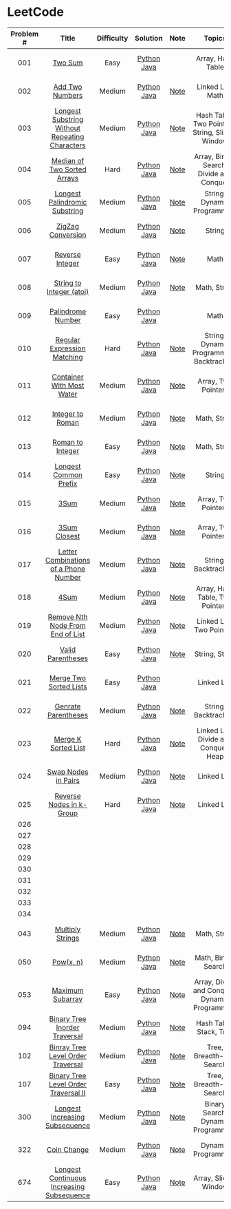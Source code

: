 # LeetCode
| Problem # | Title | Difficulty | Solution | Note |Topics | Top 3 Companies|
|:--------:|:------:|:---------:|:------:|:----:|:-----:|:---:|
|001|[Two Sum](https://leetcode.com/problems/two-sum/)| Easy|[Python](https://github.com/czahie/LeetCode/blob/master/001%20Two%20Sum/two_sum.py) [Java](https://github.com/czahie/LeetCode/blob/master/001%20Two%20Sum/TwoSum.java)| |Array, Hash Table|Google, Adobe, Amazon|
|002|[Add Two Numbers](https://leetcode.com/problems/add-two-numbers/)|Medium|[Python](https://github.com/czahie/LeetCode/blob/master/002%20Add%20Two%20Numbers/add_two_numbers.py) [Java](https://github.com/czahie/LeetCode/blob/master/002%20Add%20Two%20Numbers/addTwoNumbers.java)|[Note](https://github.com/czahie/LeetCode/tree/master/002%20Add%20Two%20Numbers)|Linked List, Math|Amazon, Google, Adobe|
|003|[Longest Substring Without Repeating Characters](https://leetcode.com/problems/longest-substring-without-repeating-characters/)|Medium|[Python](https://github.com/czahie/LeetCode/blob/master/003%20Longest%20Substring%20Without%20Repeating%20Characters/longest_substring_without_repeating_chars.py) [Java](https://github.com/czahie/LeetCode/blob/master/003%20Longest%20Substring%20Without%20Repeating%20Characters/SolutionAfter4Days.java)|[Note](https://github.com/czahie/LeetCode/tree/master/003%20Longest%20Substring%20Without%20Repeating%20Characters)|Hash Table, Two Pointers, String, Sliding Window|Google, Amazon, Facebook|
|004|[Median of Two Sorted Arrays](https://leetcode.com/problems/median-of-two-sorted-arrays/)|Hard|[Python](https://github.com/czahie/LeetCode/blob/master/004%20Median%20of%20Two%20Sorted%20Arrays/median_of_two_sorted_arrays.py) [Java](https://github.com/czahie/LeetCode/blob/master/004%20Median%20of%20Two%20Sorted%20Arrays/MedianOfTwoSortedArray.java)| [Note](https://github.com/czahie/LeetCode/tree/master/004%20Median%20of%20Two%20Sorted%20Arrays)| Array, Binary Search, Divide and Conquer|Google, Amazon, Adobe|
|005|[Longest Palindromic Substring](https://leetcode.com/problems/longest-palindromic-substring/)|Medium|[Python](https://github.com/czahie/LeetCode/blob/master/005%20Longest%20Palindromic%20Substring/longest_palindromic_substring.py) [Java](https://github.com/czahie/LeetCode/blob/master/005%20Longest%20Palindromic%20Substring/LongestPalindromicSubstring.java)|[Note](https://github.com/czahie/LeetCode/tree/master/005%20Longest%20Palindromic%20Substring)|String, Dynamic Programming|Amazon, Microsoft, Facebook|
|006|[ZigZag Conversion](https://leetcode.com/problems/zigzag-conversion/)|Medium|[Python](https://github.com/czahie/LeetCode/blob/master/006%20ZigZag%20Conversion/zig_zag_conversion_sort_by_row.py) [Java](https://github.com/czahie/LeetCode/blob/master/006%20ZigZag%20Conversion/ZigZagCoversion_SortByRow_ArrayList.java)|[Note](https://github.com/czahie/LeetCode/tree/master/006%20ZigZag%20Conversion)|String|Amazon, Google, Facebook|
|007|[Reverse Integer](https://leetcode.com/problems/reverse-integer/)|Easy|[Python](https://github.com/czahie/LeetCode/blob/master/007%20Reverse%20Integer/reverse_integer.py) [Java](https://github.com/czahie/LeetCode/blob/master/007%20Reverse%20Integer/ReverseInteger.java)|[Note](https://github.com/czahie/LeetCode/tree/master/007%20Reverse%20Integer)|Math|Adobe, Amazon, Apple|
|008|[String to Integer (atoi)](https://leetcode.com/problems/string-to-integer-atoi/)|Medium|[Python](https://github.com/czahie/LeetCode/blob/master/008%20String%20to%20Integer%20(atoi)/string_to_integer.py) [Java](https://github.com/czahie/LeetCode/tree/master/008%20String%20to%20Integer%20(atoi))|[Note](https://github.com/czahie/LeetCode/tree/master/008%20String%20to%20Integer%20(atoi))|Math, String| Microsoft, Facebook, Amazon| 
|009|[Palindrome Number](https://leetcode.com/problems/palindrome-number/)|Easy|[Python](https://github.com/czahie/LeetCode/blob/master/009%20Panlidrome%20Number/palindrome_number.py) [Java](https://github.com/czahie/LeetCode/blob/master/009%20Panlidrome%20Number/PalindromeNumber.java)||Math|Amazon, Facebook, Bloomberg|
|010|[Regular Expression Matching](https://leetcode.com/problems/regular-expression-matching/)|Hard|[Python](https://github.com/czahie/LeetCode/blob/master/010%20Regular%20Expression%20Matching/regular_expression_matching_dp.py) [Java](https://github.com/czahie/LeetCode/blob/master/010%20Regular%20Expression%20Matching/RegularExpressionMatching_DP.java)|[Note](https://github.com/czahie/LeetCode/tree/master/010%20Regular%20Expression%20Matching)|String, Dynamic Programming, Backtracking|Facebook, Microsoft, Coursera|
|011|[Container With Most Water](https://leetcode.com/problems/container-with-most-water/)|Medium|[Python](https://github.com/czahie/LeetCode/blob/master/011%20Container%20With%20Most%20Water/container_with_most_water.py) [Java](https://github.com/czahie/LeetCode/blob/master/011%20Container%20With%20Most%20Water/ContainerWithMostWater.java)|[Note](https://github.com/czahie/LeetCode/tree/master/011%20Container%20With%20Most%20Water)|Array, Two Pointers|Amazon, Google, Goldman Sachs|
|012|[Integer to Roman](https://leetcode.com/problems/integer-to-roman/)|Medium| [Python](https://github.com/czahie/LeetCode/blob/master/012%20Integer%20to%20Roman/integer_to_roman.py) [Java](https://github.com/czahie/LeetCode/blob/master/012%20Integer%20to%20Roman/IntgerToRoman.java)|[Note](https://github.com/czahie/LeetCode/tree/master/012%20Integer%20to%20Roman)|Math, String|Amazon, Microsoft, Google|
|013|[Roman to Integer](https://leetcode.com/problems/roman-to-integer/)|Easy|[Python](https://github.com/czahie/LeetCode/blob/master/013%20Roman%20to%20Integer/roman_to_integer.py) [Java](https://github.com/czahie/LeetCode/blob/master/013%20Roman%20to%20Integer/RomanToInteger_Map.java)|[Note](https://github.com/czahie/LeetCode/tree/master/013%20Roman%20to%20Integer)|Math, String|Facebook, Amazon, Microsoft|
|014|[Longest Common Prefix](https://leetcode.com/problems/longest-common-prefix/)|Easy|[Python]() [Java](https://github.com/czahie/LeetCode/blob/master/014%20Longest%20Common%20Prefix/LongestCommonPrefix_VerticalScanning.java)|[Note]()|String|Facebook, Adobe, Amazon|
|015|[3Sum](https://leetcode.com/problems/3sum/)|Medium|[Python](https://github.com/czahie/LeetCode/blob/master/015%203Sum/3sum.py) [Java](https://github.com/czahie/LeetCode/blob/master/015%203Sum/3Sum.java)|[Note](https://github.com/czahie/LeetCode/tree/master/015%203Sum)|Array, Two Pointers| Facebook, Amazon, Google|
|016|[3Sum Closest](https://leetcode.com/problems/3sum-closest/)|Medium|[Python]() [Java](https://github.com/czahie/LeetCode/blob/master/016%203Sum%20Closest/3SumClosest.java)|[Note]()|Array, Two Pointers|Amazon, Google, Adobe|
|017|[Letter Combinations of a Phone Number](https://leetcode.com/problems/letter-combinations-of-a-phone-number/)| Medium|[Python](https://github.com/czahie/LeetCode/blob/master/017%20Letter%20Combinations%20of%20a%20Phone%20Number/letter_combinations_of_a_phone_number_iterative.py) [Java](https://github.com/czahie/LeetCode/blob/master/017%20Letter%20Combinations%20of%20a%20Phone%20Number/LetterCombinationsOfAPhoneNumber_PrivateMethod.java)|[Note](https://github.com/czahie/LeetCode/tree/master/017%20Letter%20Combinations%20of%20a%20Phone%20Number)|String, Backtracking|Facebook, Microsoft, Amazon|
|018|[4Sum](https://leetcode.com/problems/4sum/)|Medium|[Python]() [Java]()|[Note]()|Array, Hash Table, Two Pointers| Google, Apple, Amazon|
|019|[Remove Nth Node From End of List](https://leetcode.com/problems/remove-nth-node-from-end-of-list/)|Medium|[Python]() [Java](https://github.com/czahie/LeetCode/blob/master/019%20Remove%20Nth%20Node%20From%20End%20of%20List/RemoveNthNodeFromEndofList_OnePass.java)|[Note]()|Linked List, Two Pointers|Google, Microsoft, Amazon|
|020|[Valid Parentheses](https://leetcode.com/problems/valid-parentheses/)| Easy|[Python](https://github.com/czahie/LeetCode/blob/master/020%20Valid%20Parentheses/valid_parentheses.py) [Java](https://github.com/czahie/LeetCode/blob/master/020%20Valid%20Parentheses/ValidParentheses_Map.java)|[Note]()|String, Stack|Amazon, Facebook, Microsoft|
|021|[Merge Two Sorted Lists](https://leetcode.com/problems/merge-two-sorted-lists/)|Easy|[Python](https://github.com/czahie/LeetCode/blob/master/021%20Merge%20Two%20Sorted%20Lists/merge_two_sorted_lists.py) [Java](https://github.com/czahie/LeetCode/blob/master/021%20Merge%20Two%20Sorted%20Lists/MergeTwoSortedLists.java)||Linked List|Amazon, Apple, Google|
|022|[Genrate Parentheses](https://leetcode.com/problems/generate-parentheses/)|Medium|[Python](https://github.com/czahie/LeetCode/blob/master/022%20Generate%20Parentheses/generate_parentheses.py) [Java](https://github.com/czahie/LeetCode/blob/master/022%20Generate%20Parentheses/GenerateParentheses.java)|[Note](https://github.com/czahie/LeetCode/tree/master/022%20Generate%20Parentheses)|String, Backtracking|Amazon, Google, Microsoft|
|023|[Merge K Sorted List](https://leetcode.com/problems/merge-k-sorted-lists/)|Hard|[Python](https://github.com/czahie/LeetCode/blob/master/023%20Merge%20K%20Sorted%20Lists/merge_k_sorted_lists_heap.py) [Java](https://github.com/czahie/LeetCode/blob/master/023%20Merge%20K%20Sorted%20Lists/MergeKSortedLists.java)|[Note](https://github.com/czahie/LeetCode/tree/master/023%20Merge%20K%20Sorted%20Lists)|Linked List, Divide and Conquer, Heap|Facebook, Amazon, Microsoft|
|024|[Swap Nodes in Pairs](https://leetcode.com/problems/swap-nodes-in-pairs/)|Medium|[Python](https://github.com/czahie/LeetCode/blob/master/024%20Swap%20Nodes%20In%20Pairs/swap_nodes_in_pairs_iterative.py) [Java](https://github.com/czahie/LeetCode/blob/master/024%20Swap%20Nodes%20In%20Pairs/SwapNodesInPairs_Iterative.java)|[Note](https://github.com/czahie/LeetCode/tree/master/024%20Swap%20Nodes%20In%20Pairs)|Linked List|Microsoft, Amazon, Facebook|
|025|[Reverse Nodes in k-Group](https://leetcode.com/problems/reverse-nodes-in-k-group/)|Hard|[Python](https://github.com/czahie/LeetCode/blob/master/025%20Reverse%20Nodes%20in%20k-Group/reverse_nodes_in_k_group_recursive.py) [Java](https://github.com/czahie/LeetCode/blob/master/025%20Reverse%20Nodes%20in%20k-Group/ReverseNodesInKGroup_Recursive.java)|[Note](https://github.com/czahie/LeetCode/tree/master/025%20Reverse%20Nodes%20in%20k-Group)|Linked List|Mathworks, Amazon, Facebook|
|026|
|027|
|028|
|029|
|030|
|031|
|032|
|033|
|034|
|043|[Multiply Strings](https://leetcode.com/problems/multiply-strings/)|Medium|[Python](https://github.com/czahie/LeetCode/blob/master/043%20Multiply%20Strings/multiply_strings.py) [Java](https://github.com/czahie/LeetCode/blob/master/043%20Multiply%20Strings/MultiplyStrings.java)| [Note](https://github.com/czahie/LeetCode/tree/master/043%20Multiply%20Strings)|Math, String| Facebook, Google, Microsoft|
|050|[Pow(x, n)](https://leetcode.com/problems/powx-n/)|Medium|[Python](https://github.com/czahie/LeetCode/tree/master/050%20Pow(x%2C%20n)) [Java]()|[Note]()|Math, Binary Search|Facebook, LinkedIn, Amazon|
|053| [Maximum Subarray](https://leetcode.com/problems/maximum-subarray/)| Easy | [Python](https://github.com/czahie/LeetCode/blob/master/053%20Maximum%20Subarray/maximum_subarray.py) [Java](https://github.com/czahie/LeetCode/blob/master/053%20Maximum%20Subarray/MaximumSubarray.java)| [Note](https://github.com/czahie/LeetCode/tree/master/053%20Maximum%20Subarray)| Array, Divide and Conquer, Dynamic Programming|Apple, Microsoft, Google|
|094|[Binary Tree Inorder Traversal](https://leetcode.com/problems/binary-tree-inorder-traversal/)|Medium|[Python](https://github.com/czahie/LeetCode/blob/master/094%20Binary%20Tree%20Inorder%20Traversal/binary_tree_inorder_traversal_iterative.py) [Java](https://github.com/czahie/LeetCode/blob/master/094%20Binary%20Tree%20Inorder%20Traversal/BinaryTreeInorderTraversal_Iterative.java)|[Note](https://github.com/czahie/LeetCode/tree/master/094%20Binary%20Tree%20Inorder%20Traversal)|Hash Table, Stack, Tree| Microsoft, Facebook, Amazon|
|102|[Binray Tree Level Order Traversal](https://leetcode.com/problems/binary-tree-level-order-traversal/)|Medium|[Python](https://github.com/czahie/LeetCode/blob/master/102%20Binary%20Tree%20Level%20Order%20Traversal/binary_tree_level_order_traversal_bfs.py) [Java](https://github.com/czahie/LeetCode/blob/master/102%20Binary%20Tree%20Level%20Order%20Traversal/BinaryTreeLevelOrderTraversal_BFS.java)|[Note](https://github.com/czahie/LeetCode/tree/master/102%20Binary%20Tree%20Level%20Order%20Traversal)|Tree, Breadth-first Search|Amazon, LinkedIn, Microsoft|
|107|[Binary Tree Level Order Traversal II](https://leetcode.com/problems/binary-tree-level-order-traversal-ii/)|Easy|[Python](https://github.com/czahie/LeetCode/blob/master/107%20Binary%20Tree%20Level%20Order%20Traversal%20II/binary_tree_level_order_traversal_bfs.py) [Java](https://github.com/czahie/LeetCode/blob/master/107%20Binary%20Tree%20Level%20Order%20Traversal%20II/BInaryTreeLevelOrderTraversal_BFS.java)|[Note](https://github.com/czahie/LeetCode/tree/master/107%20Binary%20Tree%20Level%20Order%20Traversal%20II)|Tree, Breadth-first Search|Facebook|
|300|[Longest Increasing Subsequence]()|Medium|[Python]() [Java](https://github.com/czahie/LeetCode/blob/master/300%20Longest%20Increasing%20Subsequence/LongestIncreasingSubsequence_DP.java)|[Note]()|Binary Search, Dynamic Programming|Facebook, Amazon, Microsoft|
|322|[Coin Change](https://leetcode.com/problems/coin-change/)|Medium|[Python](https://github.com/czahie/LeetCode/blob/master/322%20Coin%20Change/coin_change.py) [Java](https://github.com/czahie/LeetCode/blob/master/322%20Coin%20Change/CoinChange.java)|[Note](https://github.com/czahie/LeetCode/tree/master/322%20Coin%20Change)|Dynamic Programming|JPMorgan, Amazon, Microsoft|
|674|[Longest Continuous Increasing Subsequence](https://leetcode.com/problems/longest-continuous-increasing-subsequence/)|Easy|[Python](https://github.com/czahie/LeetCode/blob/master/674%20Longest%20Continuous%20Increasing%20Subsequence/longest_continuous_increasing_subsequence.py) [Java](https://github.com/czahie/LeetCode/blob/master/674%20Longest%20Continuous%20Increasing%20Subsequence/LongestContinuousIncreasingSubsequence.java)|[Note](https://github.com/czahie/LeetCode/tree/master/674%20Longest%20Continuous%20Increasing%20Subsequence)|Array, Sliding Window|Facebook|
